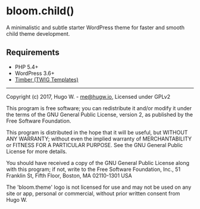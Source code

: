 # bloom.child()

A minimalistic and subtle starter WordPress theme for faster and smooth child theme development.

## Requirements

- PHP 5.4+
- WordPress 3.6+
- [Timber (TWIG Templates)](https://github.com/timber/timber)


***

Copyright (c) 2017, Hugo W. - me@hugw.io, Licensed under GPLv2

This program is free software; you can redistribute it and/or modify
it under the terms of the GNU General Public License, version 2, as
published by the Free Software Foundation.

This program is distributed in the hope that it will be useful,
but WITHOUT ANY WARRANTY; without even the implied warranty of
MERCHANTABILITY or FITNESS FOR A PARTICULAR PURPOSE.  See the
GNU General Public License for more details.

You should have received a copy of the GNU General Public License
along with this program; if not, write to the Free Software
Foundation, Inc., 51 Franklin St, Fifth Floor, Boston, MA 02110-1301 USA

The 'bloom.theme' logo is not licensed for use and may not be used on any
site or app, personal or commercial, without prior written consent from Hugo W.
